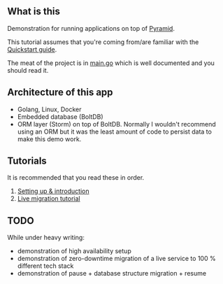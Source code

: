 What is this
------------

Demonstration for running applications on top of [Pyramid](https://github.com/function61/pyramid).

This tutorial assumes that you're coming from/are familiar with the
[Quickstart guide](https://github.com/function61/pyramid/tree/master/docs/quickstart.md).

The meat of the project is in [main.go](main.go) which is well documented and
you should read it.


Architecture of this app
------------------------

- Golang, Linux, Docker
- Embedded database (BoltDB)
- ORM layer (Storm) on top of BoltDB. Normally I wouldn't recommend using an ORM
  but it was the least amount of code to persist data to make this demo work.


Tutorials
---------

It is recommended that you read these in order.

1. [Setting up & introduction](docs/setting-up-and-introduction.md)
2. [Live migration tutorial](docs/live-migration-tutorial.md)


TODO
----

While under heavy writing:

- demonstration of high availability setup
- demonstration of zero-downtime migration of a live service to 100 % different tech stack
- demonstration of pause + database structure migration + resume

